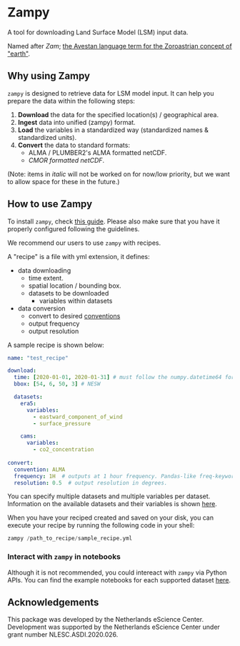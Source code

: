 # Zampy

A tool for downloading Land Surface Model (LSM) input data.

Named after *Zam*; [the Avestan language term for the Zoroastrian concept of "earth"](https://en.wikipedia.org/wiki/Zam).

## Why using Zampy
`zampy` is designed to retrieve data for LSM model input. It can help you prepare the data within the following steps:

1. **Download** the data for the specified location(s) / geographical area.
2. **Ingest** data into unified (zampy) format.
3. **Load** the variables in a standardized way (standardized names & standardized units).
4. **Convert** the data to standard formats:
    - ALMA / PLUMBER2's ALMA formatted netCDF.
    - *CMOR formatted netCDF*.

(Note: items in *italic* will not be worked on for now/low priority, but we want to allow space for these in the future.)

## How to use Zampy

To install `zampy`, check [this guide](configuration.md). Please also make sure that you have it properly configured following the guidelines.

We recommend our users to use `zampy` with recipes.

A "recipe" is a file with yml extension, it defines:
- data downloading
  - time extent.
  - spatial location / bounding box.
  - datasets to be downloaded
    - variables within datasets
- data conversion
  - convert to desired [conventions](https://github.com/EcoExtreML/zampy/tree/main/src/zampy/conventions)
  - output frequency
  - output resolution

A sample recipe is shown below:

```yaml
name: "test_recipe"

download:
  time: [2020-01-01, 2020-01-31] # must follow the numpy.datetime64 format.
  bbox: [54, 6, 50, 3] # NESW

  datasets:
    era5:
      variables:
        - eastward_component_of_wind
        - surface_pressure

    cams:
      variables:
        - co2_concentration
    
convert:
  convention: ALMA
  frequency: 1H  # outputs at 1 hour frequency. Pandas-like freq-keyword.
  resolution: 0.5  # output resolution in degrees.
```

You can specify multiple datasets and multiple variables per dataset. Information on the available datasets and their variables is shown [here](available_datasets.md).

When you have your reciped created and saved on your disk, you can execute your recipe by running the following code in your shell:

```py
zampy /path_to_recipe/sample_recipe.yml
```

### Interact with `zampy` in notebooks

Although it is not recommended, you could intereact with `zampy` via Python APIs. You can find the example notebooks for each supported dataset [here](https://github.com/EcoExtreML/zampy/tree/main/demo).

## Acknowledgements

This package was developed by the Netherlands eScience Center. Development was supported by the Netherlands eScience Center under grant number NLESC.ASDI.2020.026.